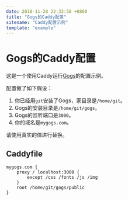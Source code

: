 ```yaml
---
date: 2018-11-28 22:33:58 +0800
title: "Gogs的Caddy配置"
sitename: "Caddy配置示例"
template: "example"
---
```


# Gogs的Caddy配置

这是一个使用Caddy运行[Gogs](https://gogs.io/)的配置示例。

配置做了如下假设：

1. 你已经用`git`安装了Gogs，家目录是`/home/git`。
2. Gogs的安装目录是`/home/git/gogs`。
3. Gogs的监听端口是`3000`。
4. 你的域名是`mygogs.com`。

请使用真实的值进行替换。


## Caddyfile

```caddy
mygogs.com {
    proxy / localhost:3000 {
        except /css /fonts /js /img
    }
    root /home/git/gogs/public
}
```